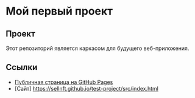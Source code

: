 # Мой первый проект

## Проект

Этот репозиторий является каркасом для будущего веб-приложения.

## Ссылки

- [Публичная страница на GitHub Pages](https://EarthOwnerHell.github.io/test-project/)
- [Сайт] https://sellnft.github.io/test-project/src/index.html
